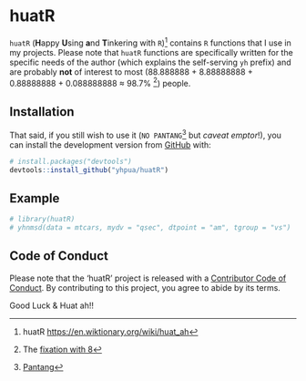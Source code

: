 
<!-- README.md is generated from README.Rmd. Please edit that file -->

# huatR

`huatR` (**H**appy **U**sing **a**nd **T**inkering with `R`)[^1]
contains `R` functions that I use in my projects. Please note that
`huatR` functions are specifically written for the specific needs of the
author (which explains the self-serving `yh` prefix) and are probably
**not** of interest to most (88.888888 + 8.88888888 + 0.88888888 +
0.088888888 $\approx$ 98.7% [^2]) people.

## Installation

That said, if you still wish to use it (`NO PANTANG`[^3] but *caveat
emptor*!), you can install the development version from
[GitHub](https://github.com/) with:

``` r
# install.packages("devtools")
devtools::install_github("yhpua/huatR")
```

## Example

``` r
# library(huatR)
# yhnmsd(data = mtcars, mydv = "qsec", dtpoint = "am", tgroup = "vs")
```

## Code of Conduct

Please note that the ‘huatR’ project is released with a [Contributor
Code of Conduct](.github/CODE_OF_CONDUCT.md). By contributing to this
project, you agree to abide by its terms.

Good Luck & Huat ah!!

[^1]: huatR <https://en.wiktionary.org/wiki/huat_ah>

[^2]: The [fixation with
    8](https://en.wikipedia.org/wiki/Chinese_numerology#Eight)

[^3]: [Pantang](https://en.wiktionary.org/wiki/pantang)
